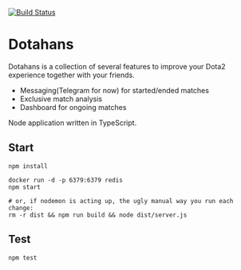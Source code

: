 [![Build Status](https://travis-ci.org/gummibjorn/dotahans.svg?branch=master)](https://travis-ci.org/gummibjorn/dotahans)

# Dotahans

Dotahans is a collection of several features to improve
your Dota2 experience together with your friends.

* Messaging(Telegram for now) for started/ended matches
* Exclusive match analysis
* Dashboard for ongoing matches

Node application written in TypeScript. 

## Start

`npm install`

```
docker run -d -p 6379:6379 redis
npm start

# or, if nodemon is acting up, the ugly manual way you run each change:
rm -r dist && npm run build && node dist/server.js
```

## Test

`npm test`

